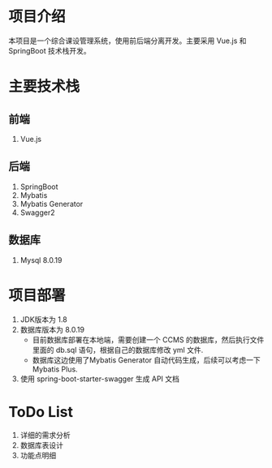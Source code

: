 # 项目介绍
本项目是一个综合课设管理系统，使用前后端分离开发。主要采用 Vue.js 和 SpringBoot 技术栈开发。
# 主要技术栈
## 前端
1. Vue.js
## 后端
1. SpringBoot
2. Mybatis
3. Mybatis Generator
4. Swagger2
## 数据库
1. Mysql 8.0.19
# 项目部署
1. JDK版本为 1.8
2. 数据库版本为 8.0.19 
    * 目前数据库部署在本地端，需要创建一个 CCMS 的数据库，然后执行文件里面的 db.sql 语句，根据自己的数据库修改 yml 文件.
    * 数据库这边使用了Mybatis Generator 自动代码生成，后续可以考虑一下Mybatis Plus.
3. 使用 spring-boot-starter-swagger 生成 API 文档
# ToDo List
1. 详细的需求分析
2. 数据库表设计
3. 功能点明细